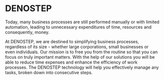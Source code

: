 # DENOSTEP

Today, many business processes are still performed manually or with limited automation, leading to unnecessary expenditures of time, resources and consequently, money.

At DENOSTEP, we are destined to simplifying business processes, regardless of its size - whether large corporations, small businesses or even individuals. Our mission is to free you from the routine so that you can focus on truly important matters. With the help of our solutions you will be able to reduce time expenses and enhance the efficiency of work processes. The DENOSTEP technology will help you effectively manage any tasks, broken down into consecutive steps.
